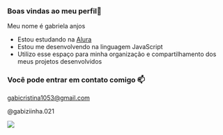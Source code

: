 ### Boas vindas ao meu perfil🖤

Meu nome é gabriela anjos

- Estou estudando na [Alura](https://www.alura.com.br)
- Estou me desenvolvendo na linguagem JavaScript
- Utilizo esse espaço para minha organização e compartilhamento dos meus projetos desenvolvidos

### Você pode entrar em contato comigo 📫

gabicristina1053@gmail.com

@gabiziinha.021

![](https://media1.tenor.com/m/IIxvyrhdmJEAAAAd/love-hearts.gif)
